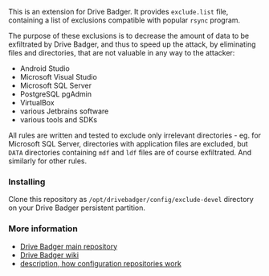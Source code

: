 This is an extension for Drive Badger. It provides `exclude.list` file, containing a list of exclusions compatible with popular `rsync` program.

The purpose of these exclusions is to decrease the amount of data to be exfiltrated by Drive Badger, and thus to speed up the attack,
by eliminating files and directories, that are not valuable in any way to the attacker:

- Android Studio
- Microsoft Visual Studio
- Microsoft SQL Server
- PostgreSQL pgAdmin
- VirtualBox
- various Jetbrains software
- various tools and SDKs

All rules are written and tested to exclude only irrelevant directories - eg. for Microsoft SQL Server, directories with application
files are excluded, but `DATA` directories containing `mdf` and `ldf` files are of course exfiltrated. And similarly for other rules.

### Installing

Clone this repository as `/opt/drivebadger/config/exclude-devel` directory on your Drive Badger persistent partition.

### More information

- [Drive Badger main repository](https://github.com/drivebadger/drivebadger)
- [Drive Badger wiki](https://github.com/drivebadger/drivebadger/wiki)
- [description, how configuration repositories work](https://github.com/drivebadger/drivebadger/wiki/Configuration-repositories)
